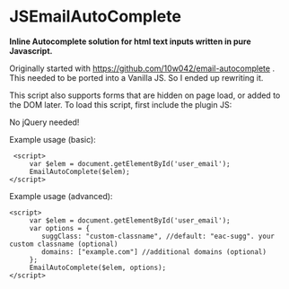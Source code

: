 # JSEmailAutoComplete
**Inline Autocomplete solution for html text inputs written in pure Javascript.**

Originally started with https://github.com/10w042/email-autocomplete . This needed to be ported into a Vanilla JS. So I ended up rewriting it.

This script also supports forms that are hidden on page load, or added to the DOM later. To load this script, first include the plugin JS:


<script src="dist/js-email-autocomplete.js"></script>

No jQuery needed!

Example usage (basic):

     <script>
    	 var $elem = document.getElementById('user_email');
    	 EmailAutoComplete($elem);
    </script>



Example usage (advanced):

 

    <script>
    	 var $elem = document.getElementById('user_email');
    	 var options = {
    		suggClass: "custom-classname", //default: "eac-sugg". your custom classname (optional)
    		domains: ["example.com"] //additional domains (optional)
    	 };
    	 EmailAutoComplete($elem, options);
    </script>

